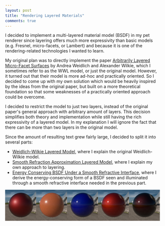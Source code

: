 ```yaml
---
layout: post
title: "Rendering Layered Materials"
comments: true
---
```


I decided to implement a multi-layered material model (BSDF) in my pet renderer since layering offers much more expressivity than basic models (e.g. Fresnel, micro-facets, or Lambert) and because it is one of the rendering-related technologies I wanted to learn.

My original plan was to directly implement the paper [Arbitrarily Layered Micro-Facet Surfaces](https://www.cg.tuwien.ac.at/research/publications/2007/weidlich_2007_almfs/) by Andrea Weidlich and Alexander Wilkie, which I sometimes refer to as the WWL model, or just the original model. However, it turned out that their model is more ad-hoc and practically oriented. So I decided to come up with my own solution which would be heavily inspired by the ideas from the original paper, but built on a more theoretical foundation so that some weaknesses of a practically oriented approach could be overcome.

I decided to restrict the model to just two layers, instead of the original paper's general approach with arbitrary amount of layers. This decision simplifies both theory and implementation while still having the rich expressivity of a layered model. In my explanation I will ignore the fact that there can be more than two layers in the original model.

Since the amount of resulting text grew fairly large, I decided to split it into several parts:

- [Weidlich-Wilkie Layered Model](rendering-layered-materials-weidlich-wilkie-layered-model.html), where I explain the original Weidlich-Wilkie model.
- [Smooth Refraction Approximation Layered Model](rendering-layered-materials-smooth-refraction-approximation-layered-model.html), where I explain my own approach to layering.
- [Energy Conserving BSDF Under a Smooth Refractive Interface](rendering-layered-materials-energy-conserving-BSDF-under-smooth-refractive-interface.html), where I derive the energy-conserving form of a BSDF seen and illuminated through a smooth refractive interface needed in the previous part.

<!-- - A More Detailed SRAL Model Analysis, ...-->

<img src="../images/SRAL/BlogTeaser_8s.jpg" alt="" width="700" />